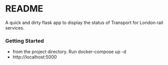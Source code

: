 # README #

A quick and dirty flask app to display the status of Transport for London rail services.

### Getting Started ###
* from the project directory. Run docker-compose up -d
* http://localhost:5000
